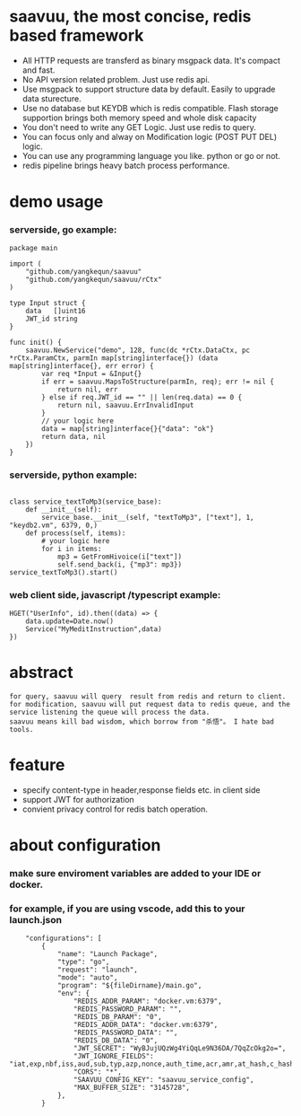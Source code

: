 # saavuu, the most concise, redis based framework
* All HTTP requests are transferd as binary msgpack data. It's compact and fast.
* No API version related problem. Just use redis api.
* Use msgpack to support structure data by default. Easily to upgrade data sturecture.
* Use no database but KEYDB which is redis compatible. Flash storage supportion brings both memory speed and whole disk capacity
* You don't need to write any GET Logic. Just use redis to query.
* You can focus only and alway on Modification logic (POST PUT DEL) logic. 
* You can use any programming language you like. python or go or not.
* redis pipeline  brings heavy batch process performance.  

# demo usage
### serverside, go example:
```
package main

import (
	"github.com/yangkequn/saavuu"
	"github.com/yangkequn/saavuu/rCtx"
)

type Input struct {
	data   []uint16
	JWT_id string
}

func init() {
	saavuu.NewService("demo", 128, func(dc *rCtx.DataCtx, pc *rCtx.ParamCtx, parmIn map[string]interface{}) (data map[string]interface{}, err error) {
		var req *Input = &Input{}
		if err = saavuu.MapsToStructure(parmIn, req); err != nil {
			return nil, err
		} else if req.JWT_id == "" || len(req.data) == 0 {
			return nil, saavuu.ErrInvalidInput
		}
		// your logic here
		data = map[string]interface{}{"data": "ok"}
		return data, nil
	})
}
```

### serverside, python example:
```

class service_textToMp3(service_base):
    def __init__(self):
        service_base.__init__(self, "textToMp3", ["text"], 1, "keydb2.vm", 6379, 0,)
    def process(self, items):
        # your logic here
        for i in items:
            mp3 = GetFromHivoice(i["text"])
            self.send_back(i, {"mp3": mp3})
service_textToMp3().start()
```

### web client side, javascript /typescript example:
```
HGET("UserInfo", id).then((data) => {
    data.update=Date.now()
    Service("MyMeditInstruction",data)
})
```

# abstract    
    for query, saavuu will query  result from redis and return to client.
    for modification, saavuu will put request data to redis queue, and the service listening the queue will process the data.
    saavuu means kill bad wisdom, which borrow from "杀悟"。 I hate bad tools.


# feature
* specify content-type in header,response fields etc. in client side
* support JWT for authorization
* convient privacy control for redis batch operation.


# about configuration 
### make sure enviroment variables are added to your IDE or docker. 
### for example, if you are using vscode, add this to your launch.json
```
    "configurations": [
        {
            "name": "Launch Package",
            "type": "go",
            "request": "launch",
            "mode": "auto",
            "program": "${fileDirname}/main.go",
            "env": {
                "REDIS_ADDR_PARAM": "docker.vm:6379",
                "REDIS_PASSWORD_PARAM": "",
                "REDIS_DB_PARAM": "0",
                "REDIS_ADDR_DATA": "docker.vm:6379",
                "REDIS_PASSWORD_DATA": "",
                "REDIS_DB_DATA": "0",
                "JWT_SECRET": "WyBJujUQzWg4YiQqLe9N36DA/7QqZcOkg2o=",
                "JWT_IGNORE_FIELDS": "iat,exp,nbf,iss,aud,sub,typ,azp,nonce,auth_time,acr,amr,at_hash,c_hash,updated_at,nonce,auth_time,acr,amr,at_hash,c_hash,updated_at",
                "CORS": "*",
                "SAAVUU_CONFIG_KEY": "saavuu_service_config",
                "MAX_BUFFER_SIZE": "3145728",
            },
        }
```